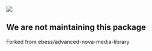 
[<img src="https://github-ads.s3.eu-central-1.amazonaws.com/support-ukraine.svg?t=1" />](https://supportukrainenow.org)

## We are not maintaining this package
Forked from ebess/advanced-nova-media-library
